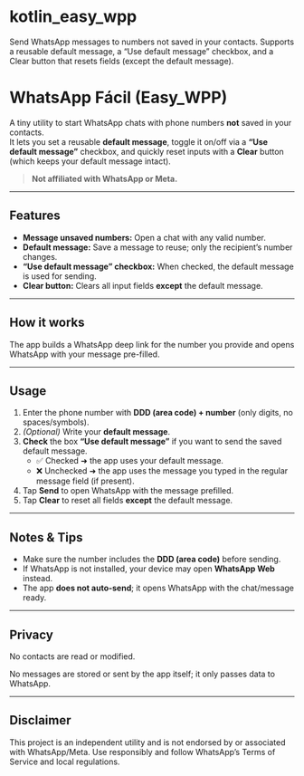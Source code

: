 # kotlin_easy_wpp
Send WhatsApp messages to numbers not saved in your contacts. Supports a reusable default message, a “Use default message” checkbox, and a Clear button that resets fields (except the default message).


# WhatsApp Fácil (Easy_WPP)

A tiny utility to start WhatsApp chats with phone numbers **not** saved in your contacts.  
It lets you set a reusable **default message**, toggle it on/off via a **“Use default message”** checkbox, and quickly reset inputs with a **Clear** button (which keeps your default message intact).

> **Not affiliated with WhatsApp or Meta.**

---

## Features
- **Message unsaved numbers:** Open a chat with any valid number.
- **Default message:** Save a message to reuse; only the recipient’s number changes.
- **“Use default message” checkbox:** When checked, the default message is used for sending.
- **Clear button:** Clears all input fields **except** the default message.

---

## How it works
The app builds a WhatsApp deep link for the number you provide and opens WhatsApp with your message pre-filled.

---

## Usage
1. Enter the phone number with **DDD (area code) + number** (only digits, no spaces/symbols).
2. *(Optional)* Write your **default message**.
3. **Check** the box **“Use default message”** if you want to send the saved default message.  
   - ✅ Checked ➜ the app uses your default message.  
   - ❌ Unchecked ➜ the app uses the message you typed in the regular message field (if present).
4. Tap **Send** to open WhatsApp with the message prefilled.
5. Tap **Clear** to reset all fields **except** the default message.

---

## Notes & Tips
- Make sure the number includes the **DDD (area code)** before sending.
- If WhatsApp is not installed, your device may open **WhatsApp Web** instead.
- The app **does not auto-send**; it opens WhatsApp with the chat/message ready.

---

## Privacy

No contacts are read or modified.

No messages are stored or sent by the app itself; it only passes data to WhatsApp.

---

## Disclaimer

This project is an independent utility and is not endorsed by or associated with WhatsApp/Meta.
Use responsibly and follow WhatsApp’s Terms of Service and local regulations.

